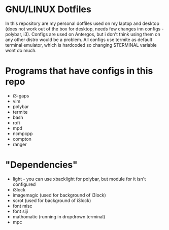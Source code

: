 # GNU/LINUX Dotfiles

In this repository are my personal dotfiles used on my laptop and desktop (does not work out of the box for desktop, needs few changes inn configs - polybar, i3). Configs are used on Antergos, but i don't think using them on any other distro would be a problem. All configs use termite as default terminal emulator, which is hardcoded so changing $TERMINAL variable wont do much.

# Programs that have configs in this repo
+ i3-gaps
+ vim
+ polybar
+ termite
+ bash
+ rofi
+ mpd
+ ncmpcpp
+ compton
+ ranger

# "Dependencies"
+ light - you can use xbacklight for polybar, but module for it isn't configured
+ i3lock
+ imagemagic (used for background of i3lock) 
+ scrot (used for background of i3lock) 
+ font misc
+ font siji
+ mathomatic (running in dropdrown terminal)
+ mpc
